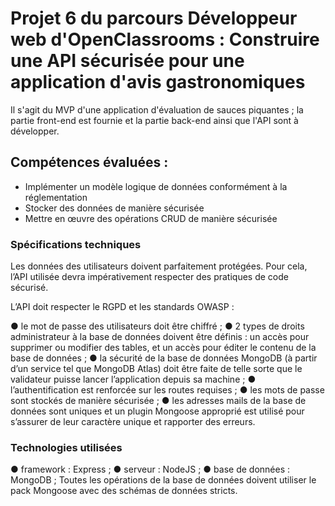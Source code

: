 # Projet 6 du parcours Développeur web d'OpenClassrooms : Construire une API sécurisée pour une application d'avis gastronomiques

Il s'agit du MVP d'une application d'évaluation de sauces piquantes ; la partie front-end est fournie et la partie back-end ainsi que l'API sont à développer.


## Compétences évaluées :
- Implémenter un modèle logique de données conformément à la réglementation
- Stocker des données de manière sécurisée
- Mettre en œuvre des opérations CRUD de manière sécurisée

### Spécifications techniques

Les données des utilisateurs doivent parfaitement protégées.
Pour cela, l’API utilisée devra impérativement respecter des pratiques de code sécurisé.

L’API doit respecter le RGPD et les standards OWASP :

● le mot de passe des utilisateurs doit être chiffré ;
● 2 types de droits administrateur à la base de données doivent être définis : un accès
pour supprimer ou modifier des tables, et un accès pour éditer le contenu de la base
de données ;
● la sécurité de la base de données MongoDB (à partir d’un service tel que MongoDB
Atlas) doit être faite de telle sorte que le validateur puisse lancer l’application depuis
sa machine ;
● l’authentification est renforcée sur les routes requises ;
● les mots de passe sont stockés de manière sécurisée ;
● les adresses mails de la base de données sont uniques et un plugin Mongoose
approprié est utilisé pour s’assurer de leur caractère unique et rapporter des erreurs.

### Technologies utilisées 

● framework : Express ;
● serveur : NodeJS ;
● base de données : MongoDB ;
Toutes les opérations de la base de données doivent utiliser le pack Mongoose avec
des schémas de données stricts.


